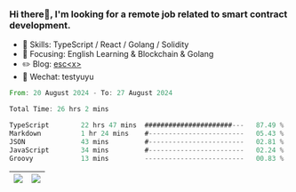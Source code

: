 ### Hi there👋, I'm looking for a remote job related to smart contract development.


- 🔨 Skills: TypeScript / React / Golang / Solidity
- 🎯 Focusing: English Learning & Blockchain & Golang
- ✏️ Blog: [esc\<x\>](https://escx.github.io)
- 💬 Wechat: testyuyu


<!--START_SECTION:waka-->

```rust
From: 20 August 2024 - To: 27 August 2024

Total Time: 26 hrs 2 mins

TypeScript        22 hrs 47 mins  ######################---   87.49 %
Markdown          1 hr 24 mins    #------------------------   05.43 %
JSON              43 mins         #------------------------   02.81 %
JavaScript        34 mins         #------------------------   02.24 %
Groovy            13 mins         -------------------------   00.83 %
```

<!--END_SECTION:waka-->


| <img align="center" src="https://github-readme-stats.vercel.app/api/?username=escX&show_icons=true&theme=buefy&hide_border=true&card_width=500" /> | <img align="center" src="https://github-readme-stats.vercel.app/api/top-langs/?username=escX&layout=compact&theme=buefy&hide_border=true&card_width=500" /> |
| ------------- | ------------- |
